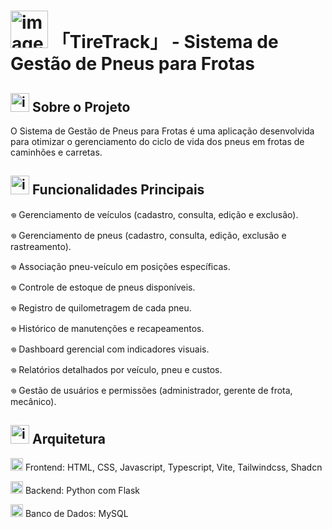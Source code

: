 
# <img width="60" alt="image" src="https://github.com/user-attachments/assets/f740e3cf-f046-48a5-a84f-ef3e37432bdb" />  「TireTrack」 - Sistema de Gestão de Pneus para Frotas

## <img width="30" alt="image" src="https://github.com/user-attachments/assets/d355577c-3bc5-404b-93f9-64cb9439014a" />  Sobre o Projeto

O Sistema de Gestão de Pneus para Frotas é uma aplicação desenvolvida para otimizar o gerenciamento do ciclo de vida dos pneus em frotas de caminhões e carretas.

## <img width="30" alt="image" src="https://github.com/user-attachments/assets/bda8eaa0-79cf-4994-8a80-6d4646cb23f4" />  Funcionalidades Principais
𖦹 Gerenciamento de veículos (cadastro, consulta, edição e exclusão).

𖦹 Gerenciamento de pneus (cadastro, consulta, edição, exclusão e rastreamento).

𖦹 Associação pneu-veículo em posições específicas.

𖦹 Controle de estoque de pneus disponíveis.

𖦹 Registro de quilometragem de cada pneu.

𖦹 Histórico de manutenções e recapeamentos.

𖦹 Dashboard gerencial com indicadores visuais.

𖦹 Relatórios detalhados por veículo, pneu e custos.

𖦹 Gestão de usuários e permissões (administrador, gerente de frota, mecânico).

## <img width="30" alt="image" src="https://github.com/user-attachments/assets/24d9c658-8d31-46bd-86cb-89b6b5de3865" /> Arquitetura
<img width="20" alt="image" src="https://github.com/user-attachments/assets/0c255c1a-ac87-404a-81bb-c7af6fc09537" />   Frontend: HTML, CSS, Javascript, Typescript, Vite, Tailwindcss, Shadcn

<img width="20" alt="image" src="https://github.com/user-attachments/assets/d24542dc-d470-4480-b4dd-78aea3e60980" />   Backend: Python com Flask

<img width="20" alt="image" src="https://github.com/user-attachments/assets/35997220-e9b7-4413-85e5-4283ffd55e90" />   Banco de Dados: MySQL

